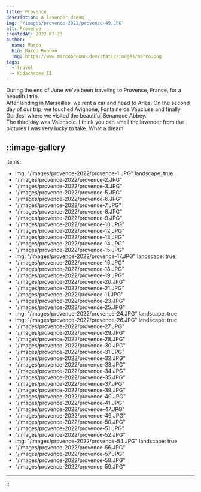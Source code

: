 ```yaml
---
title: Provence
description: A lavender dream
img: '/images/provence-2022/provence-49.JPG'
alt: Provence
createdAt: 2022-07-23
author:
  name: Marco
  bio: Marco Bonomo
  img: https://www.marcobonomo.dev/static/images/marco.png
tags:
  - travel
  - Kodachrome II
---
```


During the end of June we've been traveling to Provence, France, for a beautiful trip.  
After landing in Marseilles, we rent a car and head to Arles. On the second day of our trip, we touched Avignone, Fontaine de Vaucluse and finally Gordes, where we visited the beautiful Senanque Abbey.   
The third day was Valensole. I think you can smell the lavender from the pictures I was very lucky to take. What a dream! 

::image-gallery
---
items: 
- img: "/images/provence-2022/provence-1.JPG"
  landscape: true
- "/images/provence-2022/provence-2.JPG"
- "/images/provence-2022/provence-3.JPG"
- "/images/provence-2022/provence-5.JPG"
- "/images/provence-2022/provence-6.JPG"
- "/images/provence-2022/provence-7.JPG"
- "/images/provence-2022/provence-8.JPG"
- "/images/provence-2022/provence-9.JPG"
- "/images/provence-2022/provence-10.JPG"
- "/images/provence-2022/provence-12.JPG"
- "/images/provence-2022/provence-13.JPG"
- "/images/provence-2022/provence-14.JPG"
- "/images/provence-2022/provence-15.JPG"
- img: "/images/provence-2022/provence-17.JPG"
  landscape: true
- "/images/provence-2022/provence-16.JPG"
- "/images/provence-2022/provence-18.JPG"
- "/images/provence-2022/provence-19.JPG"
- "/images/provence-2022/provence-20.JPG"
- "/images/provence-2022/provence-21.JPG"
- "/images/provence-2022/provence-11.JPG"
- "/images/provence-2022/provence-23.JPG"
- "/images/provence-2022/provence-25.JPG"
- img: "/images/provence-2022/provence-24.JPG"
  landscape: true
- img: "/images/provence-2022/provence-26.JPG"
  landscape: true
- "/images/provence-2022/provence-27.JPG"
- "/images/provence-2022/provence-29.JPG"
- "/images/provence-2022/provence-28.JPG"
- "/images/provence-2022/provence-30.JPG"
- "/images/provence-2022/provence-31.JPG"
- "/images/provence-2022/provence-32.JPG"
- "/images/provence-2022/provence-33.JPG"
- "/images/provence-2022/provence-34.JPG"
- "/images/provence-2022/provence-35.JPG"
- "/images/provence-2022/provence-37.JPG"
- "/images/provence-2022/provence-39.JPG"
- "/images/provence-2022/provence-40.JPG"
- "/images/provence-2022/provence-41.JPG"
- "/images/provence-2022/provence-47.JPG"
- "/images/provence-2022/provence-49.JPG"
- "/images/provence-2022/provence-50.JPG"
- "/images/provence-2022/provence-51.JPG"
- "/images/provence-2022/provence-52.JPG"
- img: "/images/provence-2022/provence-54.JPG"
  landscape: true
- "/images/provence-2022/provence-56.JPG"
- "/images/provence-2022/provence-57.JPG"
- "/images/provence-2022/provence-58.JPG"
- "/images/provence-2022/provence-59.JPG"
---
::
